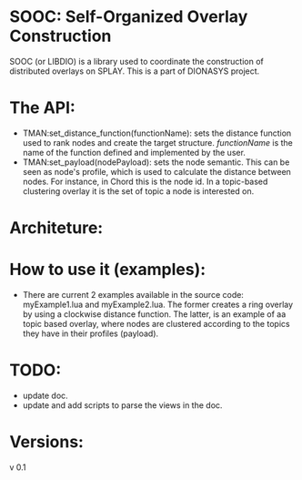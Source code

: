 # SOOC: Self-Organized Overlay Construction
SOOC (or LIBDIO) is a library used to coordinate the construction of distributed overlays on SPLAY. This is a part of DIONASYS project. 


# The API:
* TMAN:set_distance_function(functionName):  sets the distance function used to rank nodes and create the target structure. *functionName* is the name of the function defined and implemented by the user.
* TMAN:set_payload(nodePayload): sets the node semantic. This can be seen as node's profile, which is used to calculate the distance between nodes. For instance, in Chord this is the node id. In a topic-based clustering overlay it is the set of topic a node is interested on.  

# Architeture:


# How to use it (examples):
* There are current 2 examples available in the source code: myExample1.lua and myExample2.lua. The former creates a ring overlay by using a clockwise distance function. The latter, is an example of aa topic based overlay, where nodes are clustered according to the topics they have in their profiles (payload). 


# TODO:
* update doc.
* update and add scripts to parse the views in the doc.

# Versions:
v 0.1
